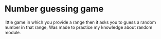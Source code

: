 # Number guessing game
little game in which you provide a range then it asks you to guess a random number in that range,
Was made to practice my knowledge about random module.
